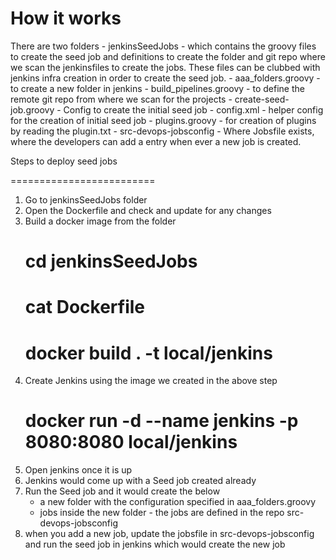 How it works
============
There are two folders 
    - jenkinsSeedJobs - which contains the groovy files to create the seed job and definitions to create the folder and git repo where we scan the jenkinsfiles to create the jobs. These files can be clubbed 
    with jenkins infra creation in order to create the seed job.
            - aaa_folders.groovy - to create a new folder in jenkins
            - build_pipelines.groovy - to define the remote git repo from where we scan for the projects
            - create-seed-job.groovy - Config to create the initial seed job
            - config.xml - helper config for the creation of initial seed job
            - plugins.groovy - for creation of plugins by reading the plugin.txt
    - src-devops-jobsconfig - Where Jobsfile exists, where the developers can add a entry when ever a new job is created.
                                      
Steps to deploy seed jobs


=========================

1) Go to jenkinsSeedJobs folder
2) Open the Dockerfile and check and update for any changes
3) Build a docker image from the folder 
    # cd jenkinsSeedJobs
    # cat Dockerfile 
    # docker build . -t local/jenkins
4) Create Jenkins using the image we created in the above step
    # docker run -d --name jenkins -p 8080:8080 local/jenkins
5) Open jenkins once it is up
6) Jenkins would come up with a Seed job created already
7) Run the Seed job and it would create the below
    - a new folder with the configuration specified in aaa_folders.groovy
    - jobs inside the new folder - the jobs are defined in the repo src-devops-jobsconfig
8) when you add a new job, update the jobsfile in src-devops-jobsconfig and run the seed job in jenkins which would create the new job

